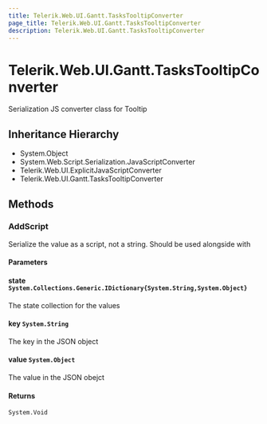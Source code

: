 ```yaml
---
title: Telerik.Web.UI.Gantt.TasksTooltipConverter
page_title: Telerik.Web.UI.Gantt.TasksTooltipConverter
description: Telerik.Web.UI.Gantt.TasksTooltipConverter
---
```


# Telerik.Web.UI.Gantt.TasksTooltipConverter

Serialization JS converter class for Tooltip

## Inheritance Hierarchy

* System.Object
* System.Web.Script.Serialization.JavaScriptConverter
* Telerik.Web.UI.ExplicitJavaScriptConverter
* Telerik.Web.UI.Gantt.TasksTooltipConverter

## Methods

###  AddScript

Serialize the value as a script, not a string. Should be used alongside with

#### Parameters

#### state `System.Collections.Generic.IDictionary{System.String,System.Object}`

The state collection for the values

#### key `System.String`

The key in the JSON object

#### value `System.Object`

The value in the JSON obejct

#### Returns

`System.Void` 

